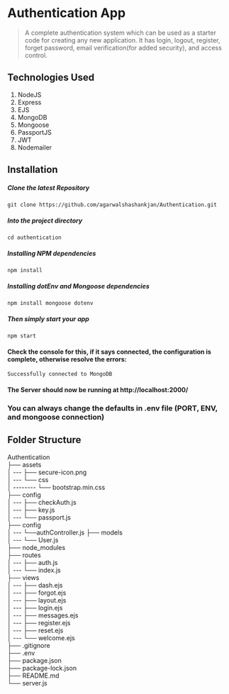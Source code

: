 # Authentication App

> A complete authentication system which can be used as a starter code for creating any new
> application. It has login, logout, register, forget password, email verification(for added security), and access control.

## Technologies Used

1.  NodeJS
2.  Express
3.  EJS
4.  MongoDB
5.  Mongoose
6.  PassportJS
7.  JWT
8.  Nodemailer

## Installation

##### Clone the latest Repository

`git clone https://github.com/agarwalshashankjan/Authentication.git`

##### Into the project directory

`cd authentication`

##### Installing NPM dependencies

`npm install`

##### Installing dotEnv and Mongoose dependencies

`npm install mongoose dotenv`

##### Then simply start your app

`npm start`

#### Check the console for this, if it says connected, the configuration is complete, otherwise resolve the errors:

```Server running on PORT 2000
Successfully connected to MongoDB
```

#### The Server should now be running at http://localhost:2000/

### You can always change the defaults in .env file (PORT, ENV, and mongoose connection)

## Folder Structure

Authentication <br>
├── assets <br>
│ --- ├── secure-icon.png <br>
│ --- └── css <br>
│ -------- └── bootstrap.min.css <br>
├── config <br>
│ --- ├── checkAuth.js <br>
│ --- ├── key.js <br>
│ --- └── passport.js <br>
├── config <br>
│ --- └──authController.js
├── models <br>
│ --- └── User.js <br>
├── node_modules <br>
├── routes <br>
│ --- ├── auth.js <br>
│ --- └── index.js <br>
├── views <br>
│ --- ├── dash.ejs <br>
│ --- ├── forgot.ejs <br>
│ --- ├── layout.ejs <br>
│ --- ├── login.ejs <br>
│ --- ├── messages.ejs <br>
│ --- ├── register.ejs <br>
│ --- ├── reset.ejs <br>
│ --- └── welcome.ejs <br>
├── .gitignore <br>
├── .env <br>
├── package.json <br>
├── package-lock.json <br>
├── README.md <br>
└── server.js <br>
